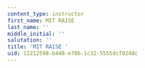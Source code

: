 ```yaml
---
content_type: instructor
first_name: MIT RAISE
last_name: ''
middle_initial: ''
salutation: ''
title: 'MIT RAISE '
uid: 12212598-b448-e70b-1c32-5555dcf0248c
---
```


